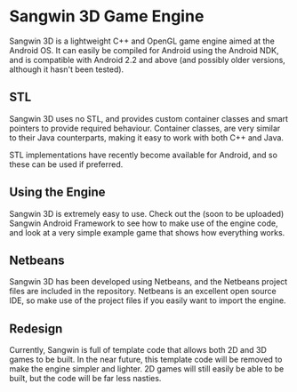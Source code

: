 Sangwin 3D Game Engine
======================

Sangwin 3D is a lightweight C++ and OpenGL game engine aimed at the Android OS. It can easily be compiled for Android using the Android NDK, and is compatible with Android 2.2 and above (and possibly older versions, although it hasn't been tested). 

STL
---------
Sangwin 3D uses no STL, and provides custom container classes and smart pointers to provide required behaviour. Container classes, are very similar to their Java counterparts, making it easy to work with both C++ and Java.

STL implementations have recently become available for Android, and so these can be used if preferred.

Using the Engine
---------
Sangwin 3D is extremely easy to use. Check out the (soon to be uploaded) Sangwin Android Framework to see how to make use of the engine code, and look at a very simple example game that shows how everything works.

Netbeans
---------
Sangwin 3D has been developed using Netbeans, and the Netbeans project files are included in the repository. Netbeans is an excellent open source IDE, so make use of the project files if you easily want to import the engine.
 
Redesign
---------
Currently, Sangwin is full of template code that allows both 2D and 3D games to be built. In the near future, this template code will be removed to make the engine simpler and lighter. 2D games will still easily be able to be built, but the code will be far less nasties.
